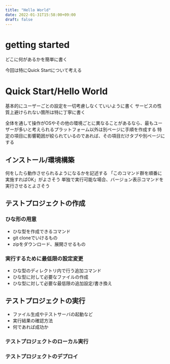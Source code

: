 ```yaml
---
title: "Hello World"
date: 2022-01-31T15:58:00+09:00
draft: false
---
```

# getting started

どこに何があるかを簡単に書く

今回は特にQuick Startについて考える


# Quick Start/Hello World

基本的にユーザーごとの設定を一切考慮しなくていいように書く
サービスの性質上避けられない箇所は特に丁寧に書く

全体を通して操作がOSやその他の環境ごとに異なることがあるなら、最もユーザーが多いと考えられるプラットフォーム以外は別ページに手順を作成する
特定の項目に影響範囲が絞られているのであれば、その項目だけタブや別ページにする

## インストール/環境構築

何をしたら動作させられるようになるかを記述する
「このコマンド群を順番に実施すればOK」がよさそう
単独で実行可能な場合、バージョン表示コマンドを実行させるとよさそう

## テストプロジェクトの作成

### ひな形の用意

- ひな型を作成できるコマンド
- git cloneでいけるもの
- zipをダウンロード、展開させるもの


### 実行するために最低限の設定変更

- ひな型のディレクトリ内で行う追加コマンド
- ひな型に対して必要なファイルの作成
- ひな型に対して必要な最低限の追加設定/書き換え

## テストプロジェクトの実行

- ファイル生成やテストサーバの起動など
- 実行結果の確認方法
- 何であれば成功か

### テストプロジェクトのローカル実行




### テストプロジェクトのデプロイ